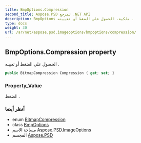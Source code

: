 ```yaml
---
title: BmpOptions.Compression
second_title: Aspose.PSD لمرجع .NET API
description: BmpOptions ملكية. الحصول على الضغط أو تعيينه .
type: docs
weight: 30
url: /ar/net/aspose.psd.imageoptions/bmpoptions/compression/
---
```

## BmpOptions.Compression property

الحصول على الضغط أو تعيينه .

```csharp
public BitmapCompression Compression { get; set; }
```

### Property_Value

الضغط .

### أنظر أيضا

* enum [BitmapCompression](../../../aspose.psd.fileformats.bmp/bitmapcompression/)
* class [BmpOptions](../)
* مساحة الاسم [Aspose.PSD.ImageOptions](../../bmpoptions/)
* المجسم [Aspose.PSD](../../../)


